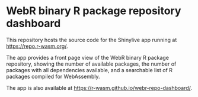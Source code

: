 # WebR binary R package repository dashboard

This repository hosts the source code for the Shinylive app running at https://repo.r-wasm.org/.

The app provides a front page view of the WebR binary R package repository, showing the number of available packages, the number of packages with all dependencies available, and a searchable list of R packages compiled for WebAssembly.

The app is also available at https://r-wasm.github.io/webr-repo-dashboard/.
